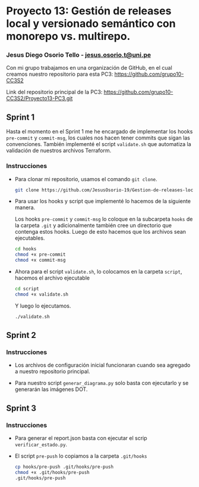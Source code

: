 # Proyecto 13: Gestión de releases local y versionado semántico con monorepo vs. multirepo.

### Jesus Diego Osorio Tello - jesus.osorio.t@uni.pe

Con mi grupo trabajamos en una organización de GitHub, en el cual creamos nuestro repositorio para esta PC3: https://github.com/grupo10-CC3S2

Link del repositorio principal de la PC3: https://github.com/grupo10-CC3S2/Proyecto13-PC3.git

## Sprint 1

Hasta el momento en el Sprint 1 me he encargado de implementar los hooks `pre-commit` y `commit-msg`, los cuales nos hacen tener commits que sigan las convenciones. También implementé el script `validate.sh` que automatiza la validación de nuestros archivos Terraform.

### Instrucciones

- Para clonar mi repositorio, usamos el comando `git clone`.

    ```bash
    git clone https://github.com/JesusOsorio-19/Gestion-de-releases-local-y-versionado-semantico-con-monorepo-vs.-multirepo.git
    ```

- Para usar los hooks y script que implementé lo hacemos de la siguiente manera.

    Los hooks `pre-commit` y `commit-msg` lo coloque en la subcarpeta `hooks` de la carpeta `.git` y adicionalmente también cree un directorio que contenga estos hooks. Luego de esto hacemos que los archivos sean ejecutables. 

    ```bash
    cd hooks
    chmod +x pre-commit
    chmod +x commit-msg 
    ```
- Ahora para el script `validate.sh`, lo colocamos en la carpeta `script`, hacemos el archivo ejecutable

    ```bash
    cd script
    chmod +x validate.sh
    ```
    Y luego lo ejecutamos.

     ```bash
    ./validate.sh
    ```

## Sprint 2

### Instrucciones

- Los archivos de configuración inicial funcionaran cuando sea agregado a nuestro repositorio principal.

- Para nuestro script `generar_diagrama.py` solo basta con ejecutarlo y se generarán las imágenes DOT.

## Sprint 3

### Instrucciones

- Para generar el report.json basta con ejecutar el scrip `verificar_estado.py`.

- El script `pre-push` lo copiamos a la carpeta `.git/hooks` 

    ```bash
    cp hooks/pre-push .git/hooks/pre-push
    chmod +x .git/hooks/pre-push
    .git/hooks/pre-push
    ```